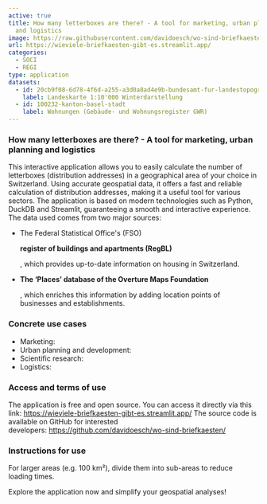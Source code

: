 ```yaml
---
active: true
title: How many letterboxes are there? - A tool for marketing, urban planning
  and logistics
image: https://raw.githubusercontent.com/davidoesch/wo-sind-briefkaesten/refs/heads/master/images/screenshot.png
url: https://wieviele-briefkaesten-gibt-es.streamlit.app/
categories:
  - SOCI
  - REGI
type: application
datasets:
  - id: 20cb9f08-6d78-4f6d-a255-a3d0a8ad4e9b-bundesamt-fur-landestopografie-swisstopo
    label: Landeskarte 1:10'000 Winterdarstellung
  - id: 100232-kanton-basel-stadt
    label: Wohnungen (Gebäude- und Wohnungsregister GWR)
---
```

### How many letterboxes are there? - A tool for marketing, urban planning and logistics

This interactive application allows you to easily calculate the number of letterboxes (distribution addresses) in a geographical area of your choice in Switzerland. Using accurate geospatial data, it offers a fast and reliable calculation of distribution addresses, making it a useful tool for various sectors. The application is based on modern technologies such as Python, DuckDB and Streamlit, guaranteeing a smooth and interactive experience. The data used comes from two major sources:

* The Federal Statistical Office's (FSO) 

  **register of buildings and apartments (RegBL)**

  , which provides up-to-date information on housing in Switzerland.
* **The ‘Places’ database of the Overture Maps Foundation**

  , which enriches this information by adding location points of businesses and establishments.

### Concrete use cases

* Marketing:
* Urban planning and development:
* Scientific research:
* Logistics:

### Access and terms of use

The application is free and open source. You can access it directly via this link: <https://wieviele-briefkaesten-gibt-es.streamlit.app/>
The source code is available on GitHub for interested developers: <https://github.com/davidoesch/wo-sind-briefkaesten/>

### Instructions for use

For larger areas (e.g. 100 km²), divide them into sub-areas to reduce loading times.

Explore the application now and simplify your geospatial analyses!
